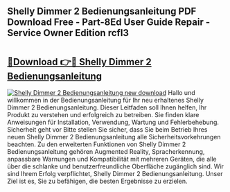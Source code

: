 ## Shelly Dimmer 2 Bedienungsanleitung PDF Download Free - Part-8Ed User Guide Repair - Service Owner Edition rcfI3

# <h2><a href="http://df3ciyp.blite.top/?on=Shelly+Dimmer+2+Bedienungsanleitung">🔗Download 👉🔴 Shelly Dimmer 2 Bedienungsanleitung</a></h2>

[![Shelly Dimmer 2 Bedienungsanleitung new download](https://i.imgur.com/lujVjoI.png)](http://df3ciyp.blite.top/?on=Shelly+Dimmer+2+Bedienungsanleitung)
Hallo und willkommen in der Bedienungsanleitung für Ihr neu erhaltenes Shelly Dimmer 2 Bedienungsanleitung. Dieser Leitfaden soll Ihnen helfen, Ihr Produkt zu verstehen und erfolgreich zu betreiben. Sie finden klare Anweisungen für Installation, Verwendung, Wartung und Fehlerbehebung. Sicherheit geht vor Bitte stellen Sie sicher, dass Sie beim Betrieb Ihres neuen Shelly Dimmer 2 Bedienungsanleitung alle Sicherheitsvorkehrungen beachten. Zu den erweiterten Funktionen von Shelly Dimmer 2 Bedienungsanleitung gehören Augmented Reality, Spracherkennung, anpassbare Warnungen und Kompatibilität mit mehreren Geräten, die alle über die schlanke und benutzerfreundliche Oberfläche zugänglich sind. Wir sind Ihrem Erfolg verpflichtet, Shelly Dimmer 2 Bedienungsanleitung. Unser Ziel ist es, Sie zu befähigen, die besten Ergebnisse zu erzielen.
